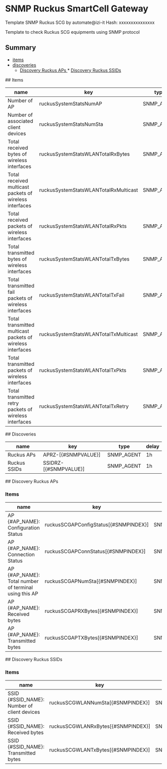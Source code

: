 # SNMP Ruckus SmartCell Gateway
Template SNMP Ruckus SCG by automate@izi-it
Hash: xxxxxxxxxxxxxxx

Template to check Ruckus SCG equipments using SNMP protocol
## Summary
* [items](#items)
* [discoveries](#discoveries)
  * [Discovery Ruckus APs ](#discovery_ruckus_aps
)  * [Discovery Ruckus SSIDs ](#discovery_ruckus_ssids
)
<a name="items" />
## Items

| name | key | type |
| ------------- |------------- |------------- |
| Number of AP | ruckusSystemStatsNumAP | SNMP_AGENT |
| Number of associated client devices | ruckusSystemStatsNumSta | SNMP_AGENT |
| Total received bytes of wireless interfaces | ruckusSystemStatsWLANTotalRxBytes | SNMP_AGENT |
| Total received multicast packets of wireless interfaces | ruckusSystemStatsWLANTotalRxMulticast | SNMP_AGENT |
| Total received packets of wireless interfaces | ruckusSystemStatsWLANTotalRxPkts | SNMP_AGENT |
| Total transmitted bytes of wireless interfaces | ruckusSystemStatsWLANTotalTxBytes | SNMP_AGENT |
| Total transmitted fail packets of wireless interfaces | ruckusSystemStatsWLANTotalTxFail | SNMP_AGENT |
| Total transmitted multicast packets of wireless interfaces | ruckusSystemStatsWLANTotalTxMulticast | SNMP_AGENT |
| Total transmitted packets of wireless interfaces | ruckusSystemStatsWLANTotalTxPkts | SNMP_AGENT |
| Total transmitted retry packets of wireless interfaces | ruckusSystemStatsWLANTotalTxRetry | SNMP_AGENT |

<a name="discoveries" />
## Discoveries

| name | key | type | delay |
| ------------- |------------- |------------- |------------- |
| Ruckus APs | APRZ-[{#SNMPVALUE}] | SNMP_AGENT | 1h |
| Ruckus SSIDs | SSIDRZ-[{#SNMPVALUE}] | SNMP_AGENT | 1h |

<a name="discovery_ruckus_aps" />
## Discovery Ruckus APs

### Items

| name | key | type |
| ------------- |------------- |------------- |
| AP {#AP_NAME}: Configuration Status | ruckusSCGAPConfigStatus[{#SNMPINDEX}] | SNMP_AGENT |
| AP {#AP_NAME}: Connection Status | ruckusSCGAPConnStatus[{#SNMPINDEX}] | SNMP_AGENT |
| AP {#AP_NAME}: Total number of terminal using this AP | ruckusSCGAPNumSta[{#SNMPINDEX}] | SNMP_AGENT |
| AP {#AP_NAME}: Received bytes | ruckusSCGAPRXBytes[{#SNMPINDEX}] | SNMP_AGENT |
| AP {#AP_NAME}: Transmitted bytes | ruckusSCGAPTXBytes[{#SNMPINDEX}] | SNMP_AGENT |

<a name="discovery_ruckus_ssids" />
## Discovery Ruckus SSIDs

### Items

| name | key | type |
| ------------- |------------- |------------- |
| SSID {#SSID_NAME}: Number of client devices | ruckusSCGWLANNumSta[{#SNMPINDEX}] | SNMP_AGENT |
| SSID {#SSID_NAME}: Received bytes | ruckusSCGWLANRxBytes[{#SNMPINDEX}] | SNMP_AGENT |
| SSID {#SSID_NAME}: Transmitted bytes | ruckusSCGWLANTxBytes[{#SNMPINDEX}] | SNMP_AGENT |
